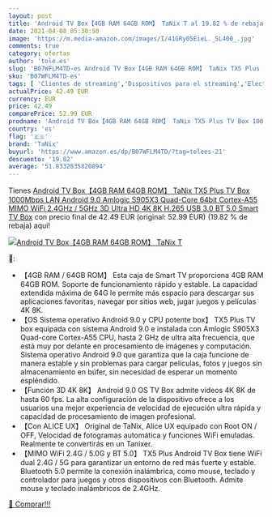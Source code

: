 ```yaml
---
layout: post
title: 'Android TV Box【4GB RAM 64GB ROM】 TaNix T al 19.82 % de rebaja'
date: 2021-04-08 05:30:50
image: 'https://m.media-amazon.com/images/I/41GRy05EieL._SL400_.jpg'
comments: true
category: ofertas
author: 'tole.es'
slug: 'B07WFLM4TD-es Android TV Box【4GB RAM 64GB ROM】 TaNix TX5 Plus TV Box...'
sku: 'B07WFLM4TD-es'
tags: [ 'Clientes de streaming','Dispositivos para el streaming','Electrónica','Equipos de audio y Hi-Fi','smart','tanix','tv', ]
actualPrice: 42.49 EUR
currency: EUR
price: 42.49
comparePrice: 52.99 EUR
prodname: 'Android TV Box【4GB RAM 64GB ROM】 TaNix TX5 Plus TV Box 1000Mbps LAN Android 9.0 Amlogic S905X3 Quad-Core 64bit Cortex-A55 MIMO WiFi 2.4GHz / 5GHz  3D Ultra HD 4K 8K H.265 USB 3.0 BT 5.0 Smart TV Box'
country: 'es'
flag: '🇪🇸'
brand: 'TaNix'
buyurl: 'https://www.amazon.es/dp/B07WFLM4TD/?tag=tolees-21'
descuento: '19.82'
average: '51.8332835820894'
---
```


Tienes [Android TV Box【4GB RAM 64GB ROM】 TaNix TX5 Plus TV Box 1000Mbps LAN Android 9.0 Amlogic S905X3 Quad-Core 64bit Cortex-A55 MIMO WiFi 2.4GHz / 5GHz  3D Ultra HD 4K 8K H.265 USB 3.0 BT 5.0 Smart TV Box](https://www.amazon.es/dp/B07WFLM4TD/?tag=tolees-21) con precio final de  42.49 EUR (original: 52.99 EUR) (19.82 %  de rebaja) aqui!

[![Android TV Box【4GB RAM 64GB ROM】 TaNix T](https://m.media-amazon.com/images/I/41GRy05EieL._SL400_.jpg)](https://www.amazon.es/dp/B07WFLM4TD/?tag=tolees-21)

🔎:

- 【4GB RAM / 64GB ROM】 Esta caja de Smart TV proporciona 4GB RAM 64GB ROM. Soporte de funcionamiento rápido y estable. La capacidad extendida máxima de 64G le permite más espacio para descargar sus aplicaciones favoritas, navegar por sitios web, jugar juegos y películas 4K 8K.
- 【OS Sistema operativo Android 9.0 y CPU potente box】 TX5 Plus TV box equipada con sistema Android 9.0 e instalada con Amlogic S905X3 Quad-core Cortex-A55 CPU, hasta 2 GHz de ultra alta frecuencia, que está muy por delante en procesamiento de imágenes y computación. Sistema operativo Android 9.0 que garantiza que la caja funcione de manera estable y sin problemas para cargar películas, fotos y juegos sin almacenamiento en búfer, sin necesidad de esperar un momento espléndido.
- 【Función 3D 4K 8K】 Android 9.0 OS TV Box admite videos 4K 8K de hasta 60 fps. La alta configuración de la dispositivo ofrece a los usuarios una mejor experiencia de velocidad de ejecución ultra rápida y capacidad de procesamiento de imagen profesional.
- 【Con ALICE UX】 Original de TaNix, Alice UX equipado con Root ON / OFF, Velocidad de fotogramas automática y funciones WiFi emuladas. Realmente te convertirás en un Tanixer.
- 【MIMO WiFi 2.4G / 5.0G y BT 5.0】 TX5 Plus Android TV Box tiene WiFi dual 2.4G / 5G para garantizar un entorno de red más fuerte y estable. Bluetooth 5.0 permite la conexión inalámbrica, como mouse, teclado y controlador para juegos y otros dispositivos con Bluetooth. Admite mouse y teclado inalámbricos de 2.4GHz.

[🛒 Comprar!!!](https://www.amazon.es/dp/B07WFLM4TD/?tag=tolees-21)

